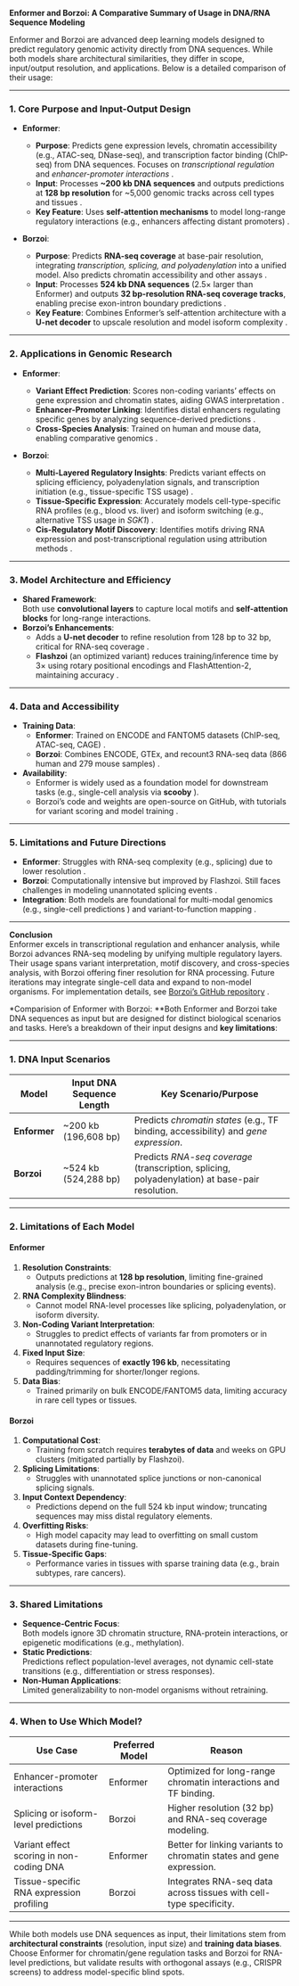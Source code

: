 **Enformer and Borzoi: A Comparative Summary of Usage in DNA/RNA Sequence Modeling**

Enformer and Borzoi are advanced deep learning models designed to predict regulatory genomic activity directly from DNA sequences. While both models share architectural similarities, they differ in scope, input/output resolution, and applications. Below is a detailed comparison of their usage:

---

### **1. Core Purpose and Input-Output Design**
- **Enformer**:  
  - **Purpose**: Predicts gene expression levels, chromatin accessibility (e.g., ATAC-seq, DNase-seq), and transcription factor binding (ChIP-seq) from DNA sequences. Focuses on *transcriptional regulation* and *enhancer-promoter interactions* .  
  - **Input**: Processes **~200 kb DNA sequences** and outputs predictions at **128 bp resolution** for ~5,000 genomic tracks across cell types and tissues .  
  - **Key Feature**: Uses **self-attention mechanisms** to model long-range regulatory interactions (e.g., enhancers affecting distant promoters) .  

- **Borzoi**:  
  - **Purpose**: Predicts **RNA-seq coverage** at base-pair resolution, integrating *transcription, splicing, and polyadenylation* into a unified model. Also predicts chromatin accessibility and other assays .  
  - **Input**: Processes **524 kb DNA sequences** (2.5× larger than Enformer) and outputs **32 bp-resolution RNA-seq coverage tracks**, enabling precise exon-intron boundary predictions .  
  - **Key Feature**: Combines Enformer’s self-attention architecture with a **U-net decoder** to upscale resolution and model isoform complexity .  

---

### **2. Applications in Genomic Research**
- **Enformer**:  
  - **Variant Effect Prediction**: Scores non-coding variants’ effects on gene expression and chromatin states, aiding GWAS interpretation .  
  - **Enhancer-Promoter Linking**: Identifies distal enhancers regulating specific genes by analyzing sequence-derived predictions .  
  - **Cross-Species Analysis**: Trained on human and mouse data, enabling comparative genomics .  

- **Borzoi**:  
  - **Multi-Layered Regulatory Insights**: Predicts variant effects on splicing efficiency, polyadenylation signals, and transcription initiation (e.g., tissue-specific TSS usage) .  
  - **Tissue-Specific Expression**: Accurately models cell-type-specific RNA profiles (e.g., blood vs. liver) and isoform switching (e.g., alternative TSS usage in *SGK1*) .  
  - **Cis-Regulatory Motif Discovery**: Identifies motifs driving RNA expression and post-transcriptional regulation using attribution methods .  

---

### **3. Model Architecture and Efficiency**
- **Shared Framework**:  
  Both use **convolutional layers** to capture local motifs and **self-attention blocks** for long-range interactions.  
- **Borzoi’s Enhancements**:  
  - Adds a **U-net decoder** to refine resolution from 128 bp to 32 bp, critical for RNA-seq coverage .  
  - **Flashzoi** (an optimized variant) reduces training/inference time by 3× using rotary positional encodings and FlashAttention-2, maintaining accuracy .  

---

### **4. Data and Accessibility**
- **Training Data**:  
  - **Enformer**: Trained on ENCODE and FANTOM5 datasets (ChIP-seq, ATAC-seq, CAGE) .  
  - **Borzoi**: Combines ENCODE, GTEx, and recount3 RNA-seq data (866 human and 279 mouse samples) .  
- **Availability**:  
  - Enformer is widely used as a foundation model for downstream tasks (e.g., single-cell analysis via **scooby** ).  
  - Borzoi’s code and weights are open-source on GitHub, with tutorials for variant scoring and model training .  

---

### **5. Limitations and Future Directions**
- **Enformer**: Struggles with RNA-seq complexity (e.g., splicing) due to lower resolution .  
- **Borzoi**: Computationally intensive but improved by Flashzoi. Still faces challenges in modeling unannotated splicing events .  
- **Integration**: Both models are foundational for multi-modal genomics (e.g., single-cell predictions ) and variant-to-function mapping .  

---

**Conclusion**  
Enformer excels in transcriptional regulation and enhancer analysis, while Borzoi advances RNA-seq modeling by unifying multiple regulatory layers. Their usage spans variant interpretation, motif discovery, and cross-species analysis, with Borzoi offering finer resolution for RNA processing. Future iterations may integrate single-cell data and expand to non-model organisms. For implementation details, see [Borzoi’s GitHub repository](https://github.com/calico/borzoi) .


*Comparision of Enformer with Borzoi:
**Both Enformer and Borzoi take DNA sequences as input but are designed for distinct biological scenarios and tasks. Here’s a breakdown of their input designs and **key limitations**:

---

### **1. DNA Input Scenarios**
| Model       | Input DNA Sequence Length | Key Scenario/Purpose                                                                 |
|-------------|---------------------------|-------------------------------------------------------------------------------------|
| **Enformer**| ~200 kb (196,608 bp)      | Predicts *chromatin states* (e.g., TF binding, accessibility) and *gene expression*. |
| **Borzoi**  | ~524 kb (524,288 bp)      | Predicts *RNA-seq coverage* (transcription, splicing, polyadenylation) at base-pair resolution. |

---

### **2. Limitations of Each Model**
#### **Enformer**
1. **Resolution Constraints**:  
   - Outputs predictions at **128 bp resolution**, limiting fine-grained analysis (e.g., precise exon-intron boundaries or splicing events).  
2. **RNA Complexity Blindness**:  
   - Cannot model RNA-level processes like splicing, polyadenylation, or isoform diversity.  
3. **Non-Coding Variant Interpretation**:  
   - Struggles to predict effects of variants far from promoters or in unannotated regulatory regions.  
4. **Fixed Input Size**:  
   - Requires sequences of **exactly 196 kb**, necessitating padding/trimming for shorter/longer regions.  
5. **Data Bias**:  
   - Trained primarily on bulk ENCODE/FANTOM5 data, limiting accuracy in rare cell types or tissues.  

#### **Borzoi**
1. **Computational Cost**:  
   - Training from scratch requires **terabytes of data** and weeks on GPU clusters (mitigated partially by Flashzoi).  
2. **Splicing Limitations**:  
   - Struggles with unannotated splice junctions or non-canonical splicing signals.  
3. **Input Context Dependency**:  
   - Predictions depend on the full 524 kb input window; truncating sequences may miss distal regulatory elements.  
4. **Overfitting Risks**:  
   - High model capacity may lead to overfitting on small custom datasets during fine-tuning.  
5. **Tissue-Specific Gaps**:  
   - Performance varies in tissues with sparse training data (e.g., brain subtypes, rare cancers).  

---

### **3. Shared Limitations**
- **Sequence-Centric Focus**:  
  Both models ignore 3D chromatin structure, RNA-protein interactions, or epigenetic modifications (e.g., methylation).  
- **Static Predictions**:  
  Predictions reflect population-level averages, not dynamic cell-state transitions (e.g., differentiation or stress responses).  
- **Non-Human Applications**:  
  Limited generalizability to non-model organisms without retraining.  

---

### **4. When to Use Which Model?**
| Use Case                                  | Preferred Model | Reason                                                                 |
|-------------------------------------------|-----------------|-----------------------------------------------------------------------|
| Enhancer-promoter interactions           | Enformer        | Optimized for long-range chromatin interactions and TF binding.       |
| Splicing or isoform-level predictions    | Borzoi          | Higher resolution (32 bp) and RNA-seq coverage modeling.              |
| Variant effect scoring in non-coding DNA | Enformer        | Better for linking variants to chromatin states and gene expression. |
| Tissue-specific RNA expression profiling | Borzoi          | Integrates RNA-seq data across tissues with cell-type specificity.    |

---

While both models use DNA sequences as input, their limitations stem from **architectural constraints** (resolution, input size) and **training data biases**. Choose Enformer for chromatin/gene regulation tasks and Borzoi for RNA-level predictions, but validate results with orthogonal assays (e.g., CRISPR screens) to address model-specific blind spots.
